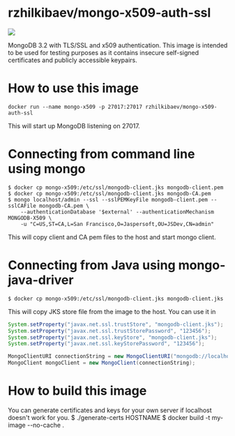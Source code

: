 # rzhilkibaev/mongo-x509-auth-ssl
[![](http://dockeri.co/image/rzhilkibaev/mongo-x509-auth-ssl)](https://registry.hub.docker.com/u/rzhilkibaev/mongo-x509-auth-ssl/)

MongoDB 3.2 with TLS/SSL and x509 authentication.
This image is intended to be used for testing purposes as it contains insecure self-signed certificates and publicly accessible keypairs.

# How to use this image

    docker run --name mongo-x509 -p 27017:27017 rzhilkibaev/mongo-x509-auth-ssl
This will start up MongoDB listening on 27017.

# Connecting from command line using mongo

    $ docker cp mongo-x509:/etc/ssl/mongodb-client.jks mongodb-client.pem
    $ docker cp mongo-x509:/etc/ssl/mongodb-client.jks mongodb-CA.pem
    $ mongo localhost/admin --ssl --sslPEMKeyFile mongodb-client.pem --sslCAFile mongodb-CA.pem \
        --authenticationDatabase '$external' --authenticationMechanism MONGODB-X509 \
        -u "C=US,ST=CA,L=San Francisco,O=Jaspersoft,OU=JSDev,CN=admin"
This will copy client and CA pem files to the host and start mongo client.
      
# Connecting from Java using mongo-java-driver

    $ docker cp mongo-x509:/etc/ssl/mongodb-client.jks mongodb-client.jks
This will copy JKS store file from the image to the host. You can use it  in 
```java
System.setProperty("javax.net.ssl.trustStore", "mongodb-client.jks");
System.setProperty("javax.net.ssl.trustStorePassword", "123456");
System.setProperty("javax.net.ssl.keyStore", "mongodb-client.jks");
System.setProperty("javax.net.ssl.keyStorePassword", "123456");

MongoClientURI connectionString = new MongoClientURI("mongodb://localhost:27017/admin?authMechanism=MONGODB-X509&ssl=true");
MongoClient mongoClient = new MongoClient(connectionString);
```

# How to build this image
You can generate certificates and keys for your own server if localhost doesn't work for you.
    $ ./generate-certs HOSTNAME
    $ docker build -t my-image --no-cache .
